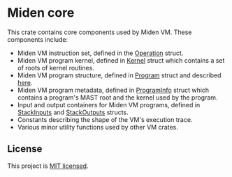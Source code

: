# Miden core 
This crate contains core components used by Miden VM. These components include:

* Miden VM instruction set, defined in the [Operation](/../main/core/src/operations/mod.rs) struct.
* Miden VM program kernel, defined in [Kernel](/../main/core/src/program/mod.rs) struct which contains a set of roots of kernel routines.
* Miden VM program structure, defined in [Program](/../main/core/src/program/mod.rs) struct and described [here](https://0xpolygonmiden.github.io/miden-vm/design/programs.html).
* Miden VM program metadata, defined in [ProgramInfo](/../main/core/src/program/info.rs) struct which contains a program's MAST root and the kernel used by the program.
* Input and output containers for Miden VM programs, defined in [StackInputs](/../main/core/src/stack/inputs.rs) and [StackOutputs](/../main/core/src/stack/outputs.rs) structs.
* Constants describing the shape of the VM's execution trace.
* Various minor utility functions used by other VM crates.

## License
This project is [MIT licensed](../LICENSE).
